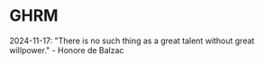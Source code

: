 # GHRM

2024-11-17: "There is no such thing as a great talent without great willpower." - Honore de Balzac